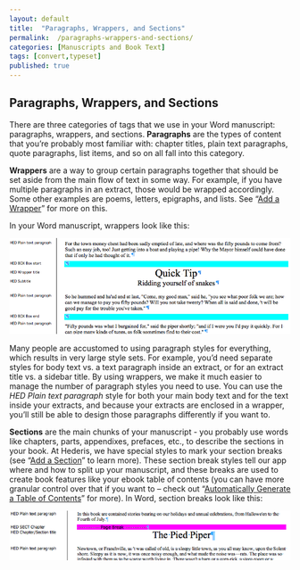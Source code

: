 ```yaml
---
layout: default
title:  "Paragraphs, Wrappers, and Sections"
permalink:  /paragraphs-wrappers-and-sections/
categories: [Manuscripts and Book Text]
tags: [convert,typeset]
published: true
---
```


<section data-type="chapter" class="hsecchapter" data-hederis-type="hsecchapter" id="paragraphs-wrappers-and-sections" data-pi-attrs="id: paragraphs-wrappers-and-sections; data-tags: convert,typeset;" role="doc-chapter" data-tags="convert,typeset" data-author-name=" " data-book-title=" " title="Paragraphs, Wrappers, and Sections"><h1 data-hederis-type="hblkchaptitle" class="hblkchaptitle" id="pkoAF8TD1">Paragraphs, Wrappers, and Sections</h1>
    <p class="hblkp" data-hederis-type="hblkp" id="pbDhaYEfs">There are three categories of tags that we use in your Word manuscript: paragraphs, wrappers, and sections. <strong data-hederis-type="hspanstrong">Paragraphs</strong> are the types of content that you&#8217;re probably most familiar with: chapter titles, plain text paragraphs, quote paragraphs, list items, and so on all fall into this category.</p>
    <p class="hblkp" data-hederis-type="hblkp" id="p63yk35cD"><strong data-hederis-type="hspanstrong">Wrappers</strong> are a way to group certain paragraphs together that should be set aside from the main flow of text in some way. For example, if you have multiple paragraphs in an extract, those would be wrapped accordingly. Some other examples are poems, letters, epigraphs, and lists. See &#8220;<a href="{% post_url 2019-07-09-16-AddaWrapper %}"><span class="Hyperlink">Add a Wrapper</span></a>&#8221; for more on this.</p>
    <p class="hblkp" data-hederis-type="hblkp" id="pNcFXlUnJ">In your Word manuscript, wrappers look like this:</p>
    <img data-hederis-type="hblkimg" class="hblkimg" id="puRdAslUS" src="/images/wrapper1.png"/>
    <p class="hblkp" data-hederis-type="hblkp" id="ps1lcsVVW">Many people are accustomed to using paragraph styles for everything, which results in very large style sets. For example, you&#8217;d need separate styles for body text vs. a text paragraph inside an extract, or for an extract title vs. a sidebar title. By using wrappers, we make it much easier to manage the number of paragraph styles you need to use. You can use the <em data-hederis-type="hspanem">HED Plain text paragraph</em> style for both your main body text and for the text inside your extracts, and because your extracts are enclosed in a wrapper, you&#8217;ll still be able to design those paragraphs differently if you want to.</p>
    <p class="hblkp" data-hederis-type="hblkp" id="piNaqnMEM"><strong data-hederis-type="hspanstrong">Sections</strong> are the main chunks of your manuscript - you probably use words like chapters, parts, appendixes, prefaces, etc., to describe the sections in your book. At Hederis, we have special styles to mark your section breaks (see &#8220;<a href="{% post_url 2019-07-09-17-AddaSection %}"><span class="Hyperlink">Add a Section</span></a>&#8221; to learn more). These section break styles tell our app where and how to split up your manuscript, and these breaks are used to create book features like your ebook table of contents (you can have more granular control over that if you want to &#8211; check out &#8220;<a href="{% post_url 2019-07-09-18-AutomaticallyGenerateaTableofContents %}"><span class="Hyperlink">Automatically Generate a Table of Contents</span></a>&#8221; for more). In Word, section breaks look like this:</p>
    <img data-hederis-type="hblkimg" class="hblkimg" id="p4mXiY7rg" src="/images/sectbr.png"/>
    </section>
    